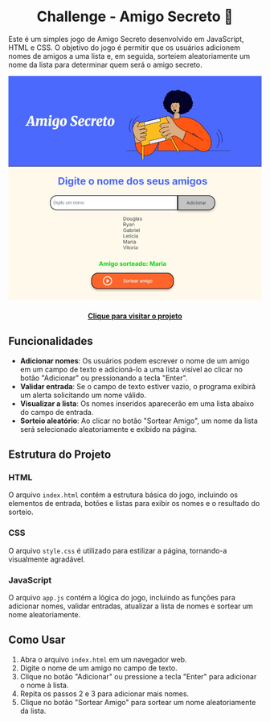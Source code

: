 <h1 align="center">
  <br>Challenge - Amigo Secreto 🎁
</h1>

Este é um simples jogo de Amigo Secreto desenvolvido em JavaScript, HTML e CSS. O objetivo do jogo é permitir que os usuários adicionem nomes de amigos a uma lista e, em seguida, sorteiem aleatoriamente um nome da lista para determinar quem será o amigo secreto.

![Projeto amigo secreto](./assets/preview.png)

<h4 align="center"><a href="desafio-amigo-secreto-dgff.vercel.app">Clique para visitar o projeto</a></h4>

## Funcionalidades

- **Adicionar nomes**: Os usuários podem escrever o nome de um amigo em um campo de texto e adicioná-lo a uma lista visível ao clicar no botão "Adicionar" ou pressionando a tecla "Enter".
- **Validar entrada**: Se o campo de texto estiver vazio, o programa exibirá um alerta solicitando um nome válido.
- **Visualizar a lista**: Os nomes inseridos aparecerão em uma lista abaixo do campo de entrada.
- **Sorteio aleatório**: Ao clicar no botão "Sortear Amigo", um nome da lista será selecionado aleatoriamente e exibido na página.

## Estrutura do Projeto

### HTML

O arquivo `index.html` contém a estrutura básica do jogo, incluindo os elementos de entrada, botões e listas para exibir os nomes e o resultado do sorteio.

### CSS

O arquivo `style.css` é utilizado para estilizar a página, tornando-a visualmente agradável.

### JavaScript

O arquivo `app.js` contém a lógica do jogo, incluindo as funções para adicionar nomes, validar entradas, atualizar a lista de nomes e sortear um nome aleatoriamente.

## Como Usar

1. Abra o arquivo `index.html` em um navegador web.
2. Digite o nome de um amigo no campo de texto.
3. Clique no botão "Adicionar" ou pressione a tecla "Enter" para adicionar o nome à lista.
4. Repita os passos 2 e 3 para adicionar mais nomes.
5. Clique no botão "Sortear Amigo" para sortear um nome aleatoriamente da lista.